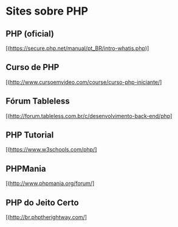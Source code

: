 # Sites sobre PHP 

## PHP (oficial)
[(https://secure.php.net/manual/pt_BR/intro-whatis.php)]

## Curso de PHP
[(http://www.cursoemvideo.com/course/curso-php-iniciante/] 

## Fórum Tableless
[(http://forum.tableless.com.br/c/desenvolvimento-back-end/php] 

## PHP Tutorial
[(https://www.w3schools.com/php/] 

## PHPMania
[(http://www.phpmania.org/forum/] 

## PHP do Jeito Certo
[(http://br.phptherightway.com/] 
